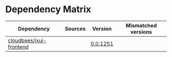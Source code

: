 # Dependency Matrix

Dependency | Sources | Version | Mismatched versions
---------- | ------- | ------- | -------------------
[cloudbees/jxui-frontend](https://github.com/cloudbees/jxui-frontend) |  | [0.0.1251](https://github.com/cloudbees/jxui-frontend/releases/tag/v0.0.1251) | 
